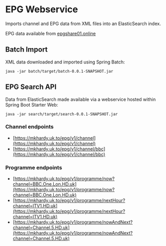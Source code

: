 # EPG Webservice
Imports channel and EPG data from XML files into an ElasticSearch index.

EPG data available from [epgshare01.online](https://epgshare01.online)

## Batch Import
XML data downloaded and imported using Spring Batch:

`java -jar batch/target/batch-0.0.1-SNAPSHOT.jar`

## EPG Search API
Data from ElasticSearch made available via a webservice hosted within Spring Boot Starter Web:

`java -jar search/target/search-0.0.1-SNAPSHOT.jar`

### Channel endpoints
- [https://mkhardy.uk.to/epg/v1/channel](https://mkhardy.uk.to/epg/v1/channel)
- [https://mkhardy.uk.to/epg/v1/channel/bbc](https://mkhardy.uk.to/epg/v1/channel/bbc)

### Programme endpoints
- [https://mkhardy.uk.to/epg/v1/programme/now?channel=BBC.One.Lon.HD.uk](https://mkhardy.uk.to/epg/v1/programme/now?channel=BBC.One.Lon.HD.uk)
- [https://mkhardy.uk.to/epg/v1/programme/nextHour?channel=ITV1.HD.uk](https://mkhardy.uk.to/epg/v1/programme/nextHour?channel=ITV1.HD.uk)
- [https://mkhardy.uk.to/epg/v1/programme/nowAndNext?channel=Channel.5.HD.uk](https://mkhardy.uk.to/epg/v1/programme/nowAndNext?channel=Channel.5.HD.uk)
